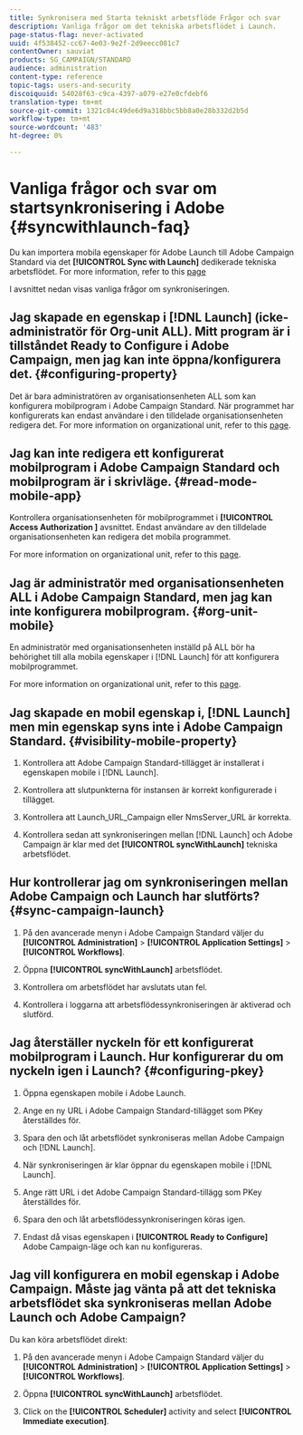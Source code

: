 ```yaml
---
title: Synkronisera med Starta tekniskt arbetsflöde Frågor och svar
description: Vanliga frågor om det tekniska arbetsflödet i Launch.
page-status-flag: never-activated
uuid: 4f538452-cc67-4e03-9e2f-2d9eecc081c7
contentOwner: sauviat
products: SG_CAMPAIGN/STANDARD
audience: administration
content-type: reference
topic-tags: users-and-security
discoiquuid: 54028f63-c9ca-4397-a079-e27e0cfdebf6
translation-type: tm+mt
source-git-commit: 1321c84c49de6d9a318bbc5bb8a0e28b332d2b5d
workflow-type: tm+mt
source-wordcount: '483'
ht-degree: 0%

---
```



# Vanliga frågor och svar om startsynkronisering i Adobe {#syncwithlaunch-faq}

Du kan importera mobila egenskaper för Adobe Launch till Adobe Campaign Standard via det **[!UICONTROL Sync with Launch]** dedikerade tekniska arbetsflödet. For more information, refer to this [page](../../administration/using/technical-workflows.md)

I avsnittet nedan visas vanliga frågor om synkroniseringen.

## Jag skapade en egenskap i [!DNL Launch] (icke-administratör för Org-unit ALL). Mitt program är i tillståndet Ready to Configure i Adobe Campaign, men jag kan inte öppna/konfigurera det. {#configuring-property}

Det är bara administratören av organisationsenheten ALL som kan konfigurera mobilprogram i Adobe Campaign Standard. När programmet har konfigurerats kan endast användare i den tilldelade organisationsenheten redigera det. For more information on organizational unit, refer to this [page](../../administration/using/organizational-units.md).

## Jag kan inte redigera ett konfigurerat mobilprogram i Adobe Campaign Standard och mobilprogram är i skrivläge. {#read-mode-mobile-app}

Kontrollera organisationsenheten för mobilprogrammet i **[!UICONTROL Access Authorization ]** avsnittet. Endast användare av den tilldelade organisationsenheten kan redigera det mobila programmet.

For more information on organizational unit, refer to this [page](../../administration/using/organizational-units.md).

## Jag är administratör med organisationsenheten ALL i Adobe Campaign Standard, men jag kan inte konfigurera mobilprogram. {#org-unit-mobile}

En administratör med organisationsenheten inställd på ALL bör ha behörighet till alla mobila egenskaper i [!DNL Launch] för att konfigurera mobilprogrammet.

For more information on organizational unit, refer to this [page](../../administration/using/organizational-units.md).

## Jag skapade en mobil egenskap i, [!DNL Launch] men min egenskap syns inte i Adobe Campaign Standard. {#visibility-mobile-property}

1. Kontrollera att Adobe Campaign Standard-tillägget är installerat i egenskapen mobile i [!DNL Launch].

1. Kontrollera att slutpunkterna för instansen är korrekt konfigurerade i tillägget.

1. Kontrollera att Launch_URL_Campaign eller NmsServer_URL är korrekta.

1. Kontrollera sedan att synkroniseringen mellan [!DNL Launch] och Adobe Campaign är klar med det **[!UICONTROL syncWithLaunch]** tekniska arbetsflödet.

## Hur kontrollerar jag om synkroniseringen mellan Adobe Campaign och Launch har slutförts? {#sync-campaign-launch}

1. På den avancerade menyn i Adobe Campaign Standard väljer du **[!UICONTROL Administration]** > **[!UICONTROL Application Settings]** > **[!UICONTROL Workflows]**.

1. Öppna **[!UICONTROL syncWithLaunch]** arbetsflödet.

1. Kontrollera om arbetsflödet har avslutats utan fel.

1. Kontrollera i loggarna att arbetsflödessynkroniseringen är aktiverad och slutförd.

## Jag återställer nyckeln för ett konfigurerat mobilprogram i Launch. Hur konfigurerar du om nyckeln igen i Launch? {#configuring-pkey}

1. Öppna egenskapen mobile i Adobe Launch.

1. Ange en ny URL i Adobe Campaign Standard-tillägget som PKey återställdes för.

1. Spara den och låt arbetsflödet synkroniseras mellan Adobe Campaign och [!DNL Launch].

1. När synkroniseringen är klar öppnar du egenskapen mobile i [!DNL Launch].

1. Ange rätt URL i det Adobe Campaign Standard-tillägg som PKey återställdes för.

1. Spara den och låt arbetsflödessynkroniseringen köras igen.

1. Endast då visas egenskapen i **[!UICONTROL Ready to Configure]** Adobe Campaign-läge och kan nu konfigureras.

## Jag vill konfigurera en mobil egenskap i Adobe Campaign. Måste jag vänta på att det tekniska arbetsflödet ska synkroniseras mellan Adobe Launch och Adobe Campaign?

Du kan köra arbetsflödet direkt:

1. På den avancerade menyn i Adobe Campaign Standard väljer du **[!UICONTROL Administration]** > **[!UICONTROL Application Settings]** > **[!UICONTROL Workflows]**.

1. Öppna **[!UICONTROL syncWithLaunch]** arbetsflödet.

1. Click on the **[!UICONTROL Scheduler]** activity and select **[!UICONTROL Immediate execution]**.
